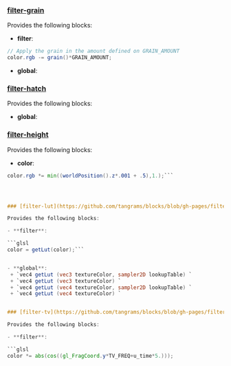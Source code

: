 

### [filter-grain](https://github.com/tangrams/blocks/blob/gh-pages/filter/grain.yaml)

Provides the following blocks:

- **filter**:

```glsl
// Apply the grain in the amount defined on GRAIN_AMOUNT
color.rgb -= grain()*GRAIN_AMOUNT;
```


- **global**:


### [filter-hatch](https://github.com/tangrams/blocks/blob/gh-pages/filter/hatch.yaml)

Provides the following blocks:

- **global**:


### [filter-height](https://github.com/tangrams/blocks/blob/gh-pages/filter/height.yaml)

Provides the following blocks:

- **color**:

```glsl
color.rgb *= min((worldPosition().z*.001 + .5),1.);```




### [filter-lut](https://github.com/tangrams/blocks/blob/gh-pages/filter/lut.yaml)

Provides the following blocks:

- **filter**:

```glsl
color = getLut(color);```


- **global**:
 + `vec4 getLut (vec3 textureColor, sampler2D lookupTable) `
 + `vec4 getLut (vec3 textureColor) `
 + `vec4 getLut (vec4 textureColor, sampler2D lookupTable) `
 + `vec4 getLut (vec4 textureColor) `


### [filter-tv](https://github.com/tangrams/blocks/blob/gh-pages/filter/tv.yaml)

Provides the following blocks:

- **filter**:

```glsl
color *= abs(cos((gl_FragCoord.y*TV_FREQ+u_time*5.)));
```


